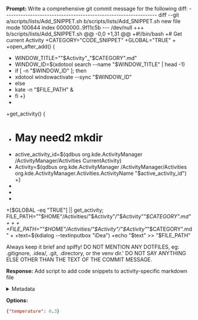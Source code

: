 **Prompt:**
Write a comprehensive git commit message for the following diff: ---------------------------------------------------------------- diff --git a/scripts/lists/Add_SNIPPET.sh b/scripts/lists/Add_SNIPPET.sh
new file mode 100644
index 0000000..9f11c5b
--- /dev/null
+++ b/scripts/lists/Add_SNIPPET.sh
@@ -0,0 +1,31 @@
+#!/bin/bash
+# Get current Activity
+CATEGORY="CODE_SNIPPET"
+GLOBAL="TRUE"
+
+open_after_add() {
+  WINDOW_TITLE=""$Activity"_"$CATEGORY".md"
+  WINDOW_ID=$(xdotool search --name "$WINDOW_TITLE" | head -1)
+  if [ -n "$WINDOW_ID" ]; then
+    xdotool windowactivate --sync "$WINDOW_ID"
+  else
+    kate -n "$FILE_PATH" &
+  fi
+}
+
+get_activity() {
+  # May need2 mkdir
+  active_activity_id=$(qdbus org.kde.ActivityManager /ActivityManager/Activities CurrentActivity)
+  Activity=$(qdbus org.kde.ActivityManager /ActivityManager/Activities org.kde.ActivityManager.Activities.ActivityName "$active_activity_id")
+}
+
+
+
+[$GLOBAL -eq "TRUE"] || get_activity; FILE_PATH=""$HOME"/Activities/"$Activity"/"$Activity"_"$CATEGORY".md"
+
+
+
+FILE_PATH=""$HOME"/Activities/"$Activity"/"$Activity"_"$CATEGORY".md"
+
+text=$(kdialog --textinputbox "iDea")
+echo "$text" >> "$FILE_PATH"


Always keep it brief and spiffy!
DO NOT MENTION ANY DOTFILES, eg: .gitignore, .idea/, .git, .directory, or the venv dir.' DO NOT SAY ANYTHING ELSE OTHER THAN THE TEXT OF THE COMMIT MESSAGE.


**Response:**
Add script to add code snippets to activity-specific markdown file

<details><summary>Metadata</summary>

- Duration: 844 ms
- Datetime: 2023-07-26T06:53:01.736996
- Model: gpt-3.5-turbo-0613

</details>

**Options:**
```json
{"temperature": 0.3}
```


